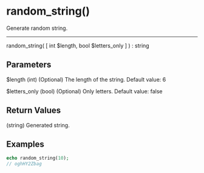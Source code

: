 # random_string()

Generate random string.

---

random_string( [ int $length, bool $letters_only ] ) : string

## Parameters

$length (int) (Optional) The length of the string. Default value: 6

$letters_only (bool) (Optional) Only letters. Default value: false

## Return Values

(string) Generated string.

## Examples

```php
echo random_string(10);
// oghHY2Zbag
```
